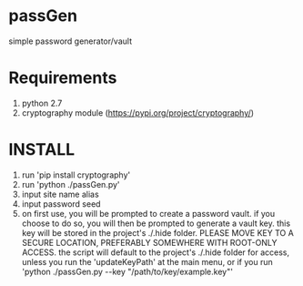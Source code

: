 # passGen
simple password generator/vault
# Requirements
1. python 2.7
2. cryptography module (https://pypi.org/project/cryptography/)
# INSTALL
1. run 'pip install cryptography'
2. run 'python ./passGen.py'
3. input site name alias
4. input password seed
5. on first use, you will be prompted to create a password vault. if you choose to do so, you will then be prompted to generate a vault key. this key will be stored in the project's ./.hide folder. PLEASE MOVE KEY TO A SECURE LOCATION, PREFERABLY SOMEWHERE WITH ROOT-ONLY ACCESS. the script will default to the project's ./.hide folder for access, unless you run the 'updateKeyPath' at the main menu, or if you run 'python ./passGen.py --key "/path/to/key/example.key"'
